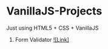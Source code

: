 # VanillaJS-Projects
Just using HTML5 + CSS + VanillaJS

1. Form Validator [![Link]](https://dorogono.github.io/formValidaor/)
